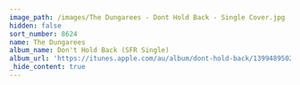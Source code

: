 ```yaml
---
image_path: /images/The Dungarees - Dont Hold Back - Single Cover.jpg
hidden: false
sort_number: 8624
name: The Dungarees
album_name: Don't Hold Back (SFR Single)
album_url: 'https://itunes.apple.com/au/album/dont-hold-back/1399489502?i=1399489578'
_hide_content: true
---
```


